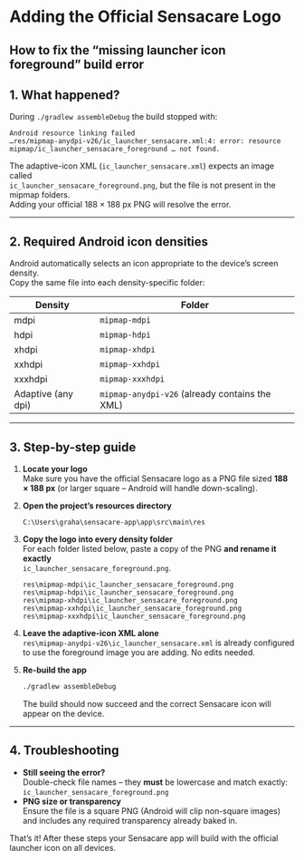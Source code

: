 # Adding the Official Sensacare Logo  
How to fix the “missing launcher icon foreground” build error
---

## 1. What happened?
During `./gradlew assembleDebug` the build stopped with:

```
Android resource linking failed
…res/mipmap-anydpi-v26/ic_launcher_sensacare.xml:4: error: resource mipmap/ic_launcher_sensacare_foreground … not found.
```

The adaptive-icon XML (`ic_launcher_sensacare.xml`) expects an image called  
`ic_launcher_sensacare_foreground.png`, but the file is not present in the mipmap folders.  
Adding your official 188 × 188 px PNG will resolve the error.

---

## 2. Required Android icon densities
Android automatically selects an icon appropriate to the device’s screen density.  
Copy the same file into each density-specific folder:

| Density | Folder |
|---------|---------------------------------------------|
| mdpi    | `mipmap-mdpi`  |
| hdpi    | `mipmap-hdpi`  |
| xhdpi   | `mipmap-xhdpi` |
| xxhdpi  | `mipmap-xxhdpi`|
| xxxhdpi | `mipmap-xxxhdpi`|
| Adaptive (any dpi) | `mipmap-anydpi-v26` (already contains the XML) |

---

## 3. Step-by-step guide  

1. **Locate your logo**  
   Make sure you have the official Sensacare logo as a PNG file sized **188 × 188 px** (or larger square – Android will handle down-scaling).

2. **Open the project’s resources directory**  
   ```
   C:\Users\graha\sensacare-app\app\src\main\res
   ```

3. **Copy the logo into every density folder**  
   For each folder listed below, paste a copy of the PNG **and rename it exactly**  
   `ic_launcher_sensacare_foreground.png`.

   ```
   res\mipmap-mdpi\ic_launcher_sensacare_foreground.png
   res\mipmap-hdpi\ic_launcher_sensacare_foreground.png
   res\mipmap-xhdpi\ic_launcher_sensacare_foreground.png
   res\mipmap-xxhdpi\ic_launcher_sensacare_foreground.png
   res\mipmap-xxxhdpi\ic_launcher_sensacare_foreground.png
   ```

4. **Leave the adaptive-icon XML alone**  
   `res\mipmap-anydpi-v26\ic_launcher_sensacare.xml` is already configured to use the foreground image you are adding. No edits needed.

5. **Re-build the app**  
   ```bash
   ./gradlew assembleDebug
   ```
   The build should now succeed and the correct Sensacare icon will appear on the device.

---

## 4. Troubleshooting
* **Still seeing the error?**  
  Double-check file names – they **must** be lowercase and match exactly:  
  `ic_launcher_sensacare_foreground.png`
* **PNG size or transparency**  
  Ensure the file is a square PNG (Android will clip non-square images) and includes any required transparency already baked in.

That’s it! After these steps your Sensacare app will build with the official launcher icon on all devices.
